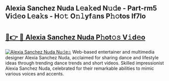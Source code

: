 ## Alexia Sanchez Nuda L𝚎a𝚔ed N𝚞𝚍e - Part-rm5 Vi𝚍𝚎o L𝚎a𝚔s - H𝚘𝚝 O𝚗𝚕yf𝚊ns P𝚑𝚘tos If7lo

# <h2><a href="http://kfa29do.oniu.top/?m=Alexia+Sanchez+Nuda">🔗👉 🔴 Alexia Sanchez Nuda P𝚑ot𝚘𝚜 V𝚒d𝚎o</a></h2>

[![Alexia Sanchez Nuda Nu𝚍e𝚜](https://i.imgur.com/0qMVB7G.gif)](http://kfa29do.oniu.top/?m=Alexia+Sanchez+Nuda)
Web-based entertainer and multimedia designer Alexia Sanchez Nuda, acclaimed for sharing dance and lifestyle ideas through trending dance trends and short videos. Skilled impressionist Alexia Sanchez Nuda, celebrated for their remarkable abilities to mimic various voices and accents.  
